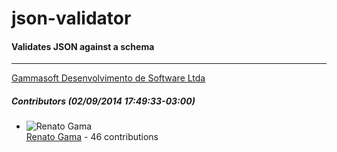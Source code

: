 # json-validator
#### Validates JSON against a schema
---
[Gammasoft Desenvolvimento de Software Ltda](mailto:contact@gammasoft.com.br)  

##### Contributors (02/09/2014 17:49:33-03:00)
- ![Renato Gama](http://www.gravatar.com/avatar/e5c3912f727b5788f229e2be8e8d65e2?s=40&d=identicon)  
  [Renato Gama](https://github.com/renatoargh) - 46 contributions